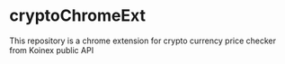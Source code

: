 # cryptoChromeExt
This repository is a chrome extension for crypto currency price checker from Koinex public API
